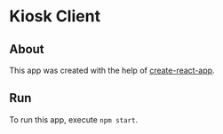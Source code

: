 # Kiosk Client

## About
This app was created with the help of [create-react-app](https://github.com/facebook/create-react-app).

## Run
To run this app, execute ```npm start```.